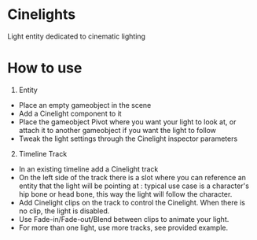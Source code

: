 # Cinelights
Light entity dedicated to cinematic lighting

# How to use

1. Entity

- Place an empty gameobject in the scene
- Add a Cinelight component to it
- Place the gameobject Pivot where you want your light to look at, or attach it to another gameobject if you want the light to follow
- Tweak the light settings through the Cinelight inspector parameters

2. Timeline Track

- In an existing timeline add a Cinelight track
- On the left side of the track there is a slot where you can reference an entity that the light will be pointing at : typical use case is a character's hip bone or head bone, this way the light will follow the character.
- Add Cinelight clips on the track to control the Cinelight. When there is no clip, the light is disabled.
- Use Fade-in/Fade-out/Blend between clips to animate your light.
- For more than one light, use more tracks, see provided example.
